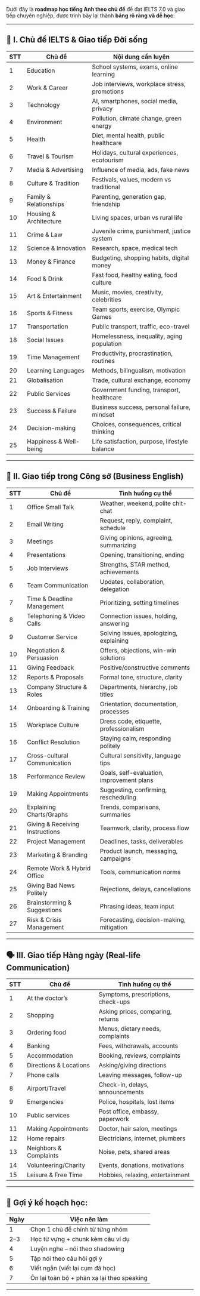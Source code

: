 Dưới đây là **roadmap học tiếng Anh theo chủ đề** để đạt IELTS 7.0 và giao tiếp chuyên nghiệp, được trình bày lại thành **bảng rõ ràng và dễ học**:

---

## 🧠 I. **Chủ đề IELTS & Giao tiếp Đời sống**

| STT | Chủ đề                 | Nội dung cần luyện                            |
| --- | ---------------------- | --------------------------------------------- |
| 1   | Education              | School systems, exams, online learning        |
| 2   | Work & Career          | Job interviews, workplace stress, promotions  |
| 3   | Technology             | AI, smartphones, social media, privacy        |
| 4   | Environment            | Pollution, climate change, green energy       |
| 5   | Health                 | Diet, mental health, public healthcare        |
| 6   | Travel & Tourism       | Holidays, cultural experiences, ecotourism    |
| 7   | Media & Advertising    | Influence of media, ads, fake news            |
| 8   | Culture & Tradition    | Festivals, values, modern vs traditional      |
| 9   | Family & Relationships | Parenting, generation gap, friendship         |
| 10  | Housing & Architecture | Living spaces, urban vs rural life            |
| 11  | Crime & Law            | Juvenile crime, punishment, justice system    |
| 12  | Science & Innovation   | Research, space, medical tech                 |
| 13  | Money & Finance        | Budgeting, shopping habits, digital money     |
| 14  | Food & Drink           | Fast food, healthy eating, food culture       |
| 15  | Art & Entertainment    | Music, movies, creativity, celebrities        |
| 16  | Sports & Fitness       | Team sports, exercise, Olympic Games          |
| 17  | Transportation         | Public transport, traffic, eco-travel         |
| 18  | Social Issues          | Homelessness, inequality, aging population    |
| 19  | Time Management        | Productivity, procrastination, routines       |
| 20  | Learning Languages     | Methods, bilingualism, motivation             |
| 21  | Globalisation          | Trade, cultural exchange, economy             |
| 22  | Public Services        | Government funding, transport, healthcare     |
| 23  | Success & Failure      | Business success, personal failure, mindset   |
| 24  | Decision-making        | Choices, consequences, critical thinking      |
| 25  | Happiness & Well-being | Life satisfaction, purpose, lifestyle balance |

---

## 💼 II. **Giao tiếp trong Công sở (Business English)**

| STT | Chủ đề                          | Tình huống cụ thể                         |
| --- | ------------------------------- | ----------------------------------------- |
| 1   | Office Small Talk               | Weather, weekend, polite chit-chat        |
| 2   | Email Writing                   | Request, reply, complaint, schedule       |
| 3   | Meetings                        | Giving opinions, agreeing, summarizing    |
| 4   | Presentations                   | Opening, transitioning, ending            |
| 5   | Job Interviews                  | Strengths, STAR method, achievements      |
| 6   | Team Communication              | Updates, collaboration, delegation        |
| 7   | Time & Deadline Management      | Prioritizing, setting timelines           |
| 8   | Telephoning & Video Calls       | Connection issues, holding, answering     |
| 9   | Customer Service                | Solving issues, apologizing, explaining   |
| 10  | Negotiation & Persuasion        | Offers, objections, win-win solutions     |
| 11  | Giving Feedback                 | Positive/constructive comments            |
| 12  | Reports & Proposals             | Formal tone, structure, clarity           |
| 13  | Company Structure & Roles       | Departments, hierarchy, job titles        |
| 14  | Onboarding & Training           | Orientation, documentation, processes     |
| 15  | Workplace Culture               | Dress code, etiquette, professionalism    |
| 16  | Conflict Resolution             | Staying calm, responding politely         |
| 17  | Cross-cultural Communication    | Cultural sensitivity, language tips       |
| 18  | Performance Review              | Goals, self-evaluation, improvement plans |
| 19  | Making Appointments             | Suggesting, confirming, rescheduling      |
| 20  | Explaining Charts/Graphs        | Trends, comparisons, summaries            |
| 21  | Giving & Receiving Instructions | Teamwork, clarity, process flow           |
| 22  | Project Management              | Deadlines, tasks, deliverables            |
| 23  | Marketing & Branding            | Product launch, messaging, campaigns      |
| 24  | Remote Work & Hybrid Office     | Tools, communication norms                |
| 25  | Giving Bad News Politely        | Rejections, delays, cancellations         |
| 26  | Brainstorming & Suggestions     | Phrasing ideas, team input                |
| 27  | Risk & Crisis Management        | Forecasting, decision-making, mitigation  |

---

## 🗣️ III. **Giao tiếp Hàng ngày (Real-life Communication)**

| STT | Chủ đề                 | Tình huống cụ thể                  |
| --- | ---------------------- | ---------------------------------- |
| 1   | At the doctor’s        | Symptoms, prescriptions, check-ups |
| 2   | Shopping               | Asking prices, comparing, returns  |
| 3   | Ordering food          | Menus, dietary needs, complaints   |
| 4   | Banking                | Fees, withdrawals, accounts        |
| 5   | Accommodation          | Booking, reviews, complaints       |
| 6   | Directions & Locations | Asking/giving directions           |
| 7   | Phone calls            | Leaving messages, follow-up        |
| 8   | Airport/Travel         | Check-in, delays, announcements    |
| 9   | Emergencies            | Police, hospitals, lost items      |
| 10  | Public services        | Post office, embassy, paperwork    |
| 11  | Making Appointments    | Doctor, hair salon, meetings       |
| 12  | Home repairs           | Electricians, internet, plumbers   |
| 13  | Neighbors & Complaints | Noise, pets, shared areas          |
| 14  | Volunteering/Charity   | Events, donations, motivations     |
| 15  | Leisure & Free Time    | Hobbies, relaxing, entertainment   |

---

## 🎯 Gợi ý kế hoạch học:

| Ngày | Việc nên làm                               |
| ---- | ------------------------------------------ |
| 1    | Chọn 1 chủ đề chính từ từng nhóm           |
| 2–3  | Học từ vựng + chunk kèm câu ví dụ          |
| 4    | Luyện nghe – nói theo shadowing            |
| 5    | Tập nói theo câu hỏi gợi ý                 |
| 6    | Viết ngắn (viết lại cụm đã học)            |
| 7    | Ôn lại toàn bộ + phản xạ lại theo speaking |

---
